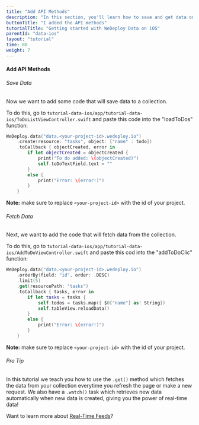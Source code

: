 ```yaml
---
title: "Add API Methods"
description: "In this section, you'll learn how to save and get data on iOS using the WeDeploy Swift API Client."
buttonTitle: "I added the API methods"
tutorialTitle: "Getting started with WeDeploy Data on iOS"
parentId: "data-ios"
layout: "tutorial"
time: 80
weight: 7
---
```


#### Add API Methods

###### Save Data

Now we want to add some code that will save data to a collection. 

To do this, go to `tutorial-data-ios/app/tutorial-data-ios/ToDoListViewController.swift` and paste this code into the "loadToDos" function:

```swift
WeDeploy.data("data.<your-project-id>.wedeploy.io")
	.create(resource: "tasks", object: ["name" : todo])
	.toCallback { objectCreated, error in
		if let objectCreated = objectCreated {
			print("To do added: \(objectCreated)")
			self.toDoTextField.text = ""
		}
		else {
			print("Error: \(error!)")
		}
	}
```

**Note:** make sure to replace `<your-project-id>` with the id of your project.

###### Fetch Data

Next, we want to add the code that will fetch data from the collection. 

To do this, go to `tutorial-data-ios/app/tutorial-data-ios/AddToDoViewController.swift` and paste this cod into the "addToDoClic" function:

```swift
WeDeploy.data("data.<your-project-id>.wedeploy.io")
	.orderBy(field: "id", order: .DESC)
	.limit(5)
	.get(resourcePath: "tasks")
	.toCallback { tasks, error in
		if let tasks = tasks {
			self.todos = tasks.map({ $0["name"] as! String})
			self.tableView.reloadData()
		}
		else {
			print("Error: \(error!)")
		}
	}
```

**Note:** make sure to replace `<your-project-id>` with the id of your project.

<aside>

###### <span class="icon-16-star"></span> Pro Tip

In this tutorial we teach you how to use the `.get()` method which fetches the data from your collection everytime you refresh the page or make a new request. We also have a `.watch()` task which retrieves new data automatically when new data is created, giving you the power of real-time data!

Want to learn more about <a href="http://wedeploy.com/docs/data/real-time-feeds.html" target="_blank">Real-Time Feeds</a>?

</aside>